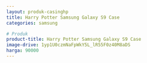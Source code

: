 ```yaml
---
layout: produk-casinghp
title: Harry Potter Samsung Galaxy S9 Case
categories: samsung

# Produk
product-title: Harry Potter Samsung Galaxy S9 Case
image-drive: 1yp1U0czmNaFpWkY5L_lR55F0z40M8aDS
harga: 90000
---
```

